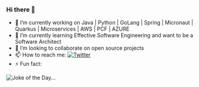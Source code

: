 ### Hi there 👋

- 🔭 I’m currently working on Java | Python | GoLang | Spring | Micronaut | Quarkus | Microservices | AWS | PCF | AZURE
- 🌱 I’m currently learning Effective Software Engineering and want to be a Software Architect
- 👯 I’m looking to collaborate on open source projects
- 📫 How to reach me: [![Twitter](https://img.shields.io/twitter/url?label=%40sparhidev&style=social&url=https%3A%2F%2Ftwitter.com%2Fsparhidev)](https://twitter.com/dev_sparhi "@dev_sparhi")
- ⚡ Fun fact: 

![Joke of the Day...](https://readme-jokes.vercel.app/api)
